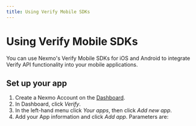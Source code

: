 ```yaml
---
title: Using Verify Mobile SDKs
---
```


# Using Verify Mobile SDKs

You can use Nexmo's Verify Mobile SDKs for iOS and Android to integrate Verify API functionality into your mobile applications.

## Set up your app

1. Create a Nexmo Account on the [Dashboard](https://dashboard.nexmo.com).
2. In Dashboard, click *Verify*.
3. In the left-hand menu click *Your apps*, then click *Add new app*.
4. Add your App information and click *Add app*. Parameters are:

